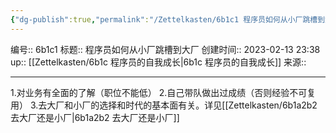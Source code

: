 ```yaml
---
{"dg-publish":true,"permalink":"/Zettelkasten/6b1c1 程序员如何从小厂跳槽到大厂/","dgPassFrontmatter":true}
---
```


编号:: 6b1c1
标题:: 程序员如何从小厂跳槽到大厂
创建时间:: 2023-02-13 23:38
up:: [[Zettelkasten/6b1c 程序员的自我成长\|6b1c 程序员的自我成长]]
来源:: 

---
1.对业务有全面的了解（职位不能低）
2.自己带队做出过成绩（否则经验不可复用）
3.去大厂和小厂的选择和时代的基本面有关。详见[[Zettelkasten/6b1a2b2 去大厂还是小厂\|6b1a2b2 去大厂还是小厂]]